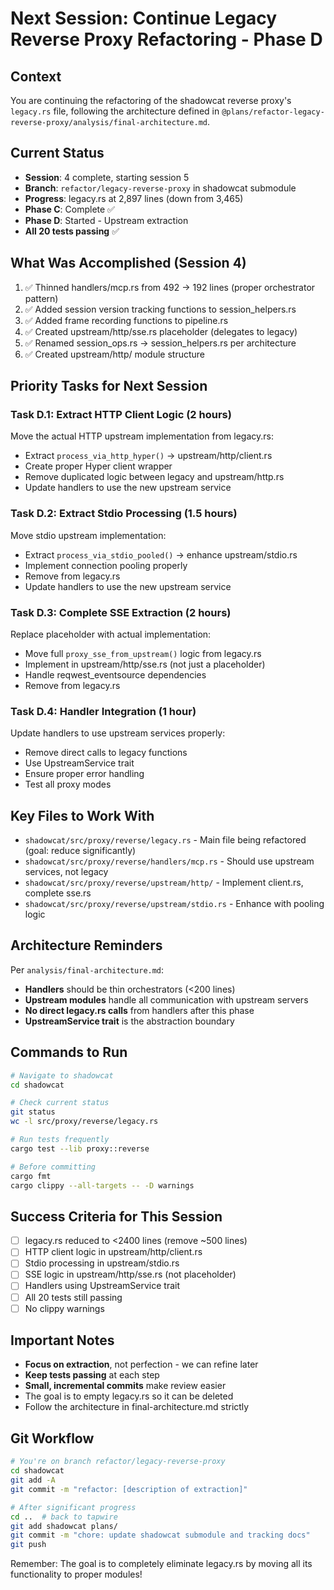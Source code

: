 # Next Session: Continue Legacy Reverse Proxy Refactoring - Phase D

## Context
You are continuing the refactoring of the shadowcat reverse proxy's `legacy.rs` file, following the architecture defined in `@plans/refactor-legacy-reverse-proxy/analysis/final-architecture.md`.

## Current Status
- **Session**: 4 complete, starting session 5
- **Branch**: `refactor/legacy-reverse-proxy` in shadowcat submodule
- **Progress**: legacy.rs at 2,897 lines (down from 3,465)
- **Phase C**: Complete ✅
- **Phase D**: Started - Upstream extraction
- **All 20 tests passing** ✅

## What Was Accomplished (Session 4)
1. ✅ Thinned handlers/mcp.rs from 492 → 192 lines (proper orchestrator pattern)
2. ✅ Added session version tracking functions to session_helpers.rs
3. ✅ Added frame recording functions to pipeline.rs  
4. ✅ Created upstream/http/sse.rs placeholder (delegates to legacy)
5. ✅ Renamed session_ops.rs → session_helpers.rs per architecture
6. ✅ Created upstream/http/ module structure

## Priority Tasks for Next Session

### Task D.1: Extract HTTP Client Logic (2 hours)
Move the actual HTTP upstream implementation from legacy.rs:
- Extract `process_via_http_hyper()` → upstream/http/client.rs
- Create proper Hyper client wrapper
- Remove duplicated logic between legacy and upstream/http.rs
- Update handlers to use the new upstream service

### Task D.2: Extract Stdio Processing (1.5 hours)
Move stdio upstream implementation:
- Extract `process_via_stdio_pooled()` → enhance upstream/stdio.rs
- Implement connection pooling properly
- Remove from legacy.rs
- Update handlers to use the new upstream service

### Task D.3: Complete SSE Extraction (2 hours)
Replace placeholder with actual implementation:
- Move full `proxy_sse_from_upstream()` logic from legacy.rs
- Implement in upstream/http/sse.rs (not just a placeholder)
- Handle reqwest_eventsource dependencies
- Remove from legacy.rs

### Task D.4: Handler Integration (1 hour)
Update handlers to use upstream services properly:
- Remove direct calls to legacy functions
- Use UpstreamService trait
- Ensure proper error handling
- Test all proxy modes

## Key Files to Work With
- `shadowcat/src/proxy/reverse/legacy.rs` - Main file being refactored (goal: reduce significantly)
- `shadowcat/src/proxy/reverse/handlers/mcp.rs` - Should use upstream services, not legacy
- `shadowcat/src/proxy/reverse/upstream/http/` - Implement client.rs, complete sse.rs
- `shadowcat/src/proxy/reverse/upstream/stdio.rs` - Enhance with pooling logic

## Architecture Reminders
Per `analysis/final-architecture.md`:
- **Handlers** should be thin orchestrators (<200 lines)
- **Upstream modules** handle all communication with upstream servers
- **No direct legacy.rs calls** from handlers after this phase
- **UpstreamService trait** is the abstraction boundary

## Commands to Run
```bash
# Navigate to shadowcat
cd shadowcat

# Check current status
git status
wc -l src/proxy/reverse/legacy.rs

# Run tests frequently
cargo test --lib proxy::reverse

# Before committing
cargo fmt
cargo clippy --all-targets -- -D warnings
```

## Success Criteria for This Session
- [ ] legacy.rs reduced to <2400 lines (remove ~500 lines)
- [ ] HTTP client logic in upstream/http/client.rs
- [ ] Stdio processing in upstream/stdio.rs  
- [ ] SSE logic in upstream/http/sse.rs (not placeholder)
- [ ] Handlers using UpstreamService trait
- [ ] All 20 tests still passing
- [ ] No clippy warnings

## Important Notes
- **Focus on extraction**, not perfection - we can refine later
- **Keep tests passing** at each step
- **Small, incremental commits** make review easier
- The goal is to empty legacy.rs so it can be deleted
- Follow the architecture in final-architecture.md strictly

## Git Workflow
```bash
# You're on branch refactor/legacy-reverse-proxy
cd shadowcat
git add -A
git commit -m "refactor: [description of extraction]"

# After significant progress
cd ..  # back to tapwire
git add shadowcat plans/
git commit -m "chore: update shadowcat submodule and tracking docs"
git push
```

Remember: The goal is to completely eliminate legacy.rs by moving all its functionality to proper modules!